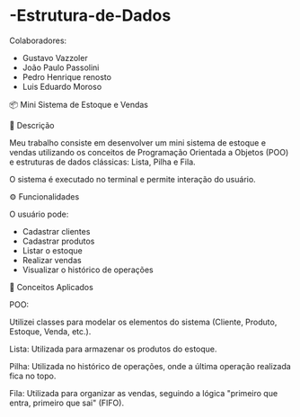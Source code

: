 # -Estrutura-de-Dados

Colaboradores:
  - Gustavo Vazzoler
  - João Paulo Passolini
  - Pedro Henrique renosto
  - Luis Eduardo Moroso

📦 Mini Sistema de Estoque e Vendas

📖 Descrição

Meu trabalho consiste em desenvolver um mini sistema de estoque e vendas utilizando os conceitos de Programação Orientada a Objetos (POO) e estruturas de dados clássicas: Lista, Pilha e Fila.

O sistema é executado no terminal e permite interação do usuário.

⚙️ Funcionalidades

O usuário pode:

  - Cadastrar clientes
  - Cadastrar produtos
  - Listar o estoque
  - Realizar vendas
  - Visualizar o histórico de operações

🧩 Conceitos Aplicados

POO:

Utilizei classes para modelar os elementos do sistema (Cliente, Produto, Estoque, Venda, etc.).

Lista:
Utilizada para armazenar os produtos do estoque.

Pilha:
Utilizada no histórico de operações, onde a última operação realizada fica no topo.

Fila:
Utilizada para organizar as vendas, seguindo a lógica "primeiro que entra, primeiro que sai" (FIFO).


